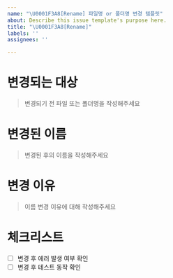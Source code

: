 ```yaml
---
name: "\U0001F3A8[Rename] 파일명 or 폴더명 변경 템플릿"
about: Describe this issue template's purpose here.
title: "\U0001F3A8[Rename]"
labels: ''
assignees: ''

---
```


# 변경되는 대상
> 변경되기 전 파일 또는 폴더명을 작성해주세요

# 변경된 이름
> 변경된 후의 이름을 작성해주세요

# 변경 이유
> 이름 변경 이유에 대해 작성해주세요

# 체크리스트
- [ ] 변경 후 에러 발생 여부 확인
- [ ] 변경 후 테스트 동작 확인
